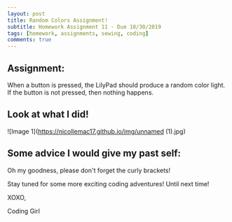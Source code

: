 ```yaml
---
layout: post
title: Random Colors Assignment! 
subtitle: Homework Assignment 11 - Due 10/30/2019
tags: [homework, assignments, sewing, coding]
comments: true
---
```


## Assignment: 
When a button is pressed, the LilyPad should produce a random color light. If the button is not pressed, then nothing happens.

## Look at what I did!

![Image 1](https://nicollemac17.github.io/img/unnamed (1).jpg)

## Some advice I would give my past self:
Oh my goodness, please don't forget the curly brackets! 

Stay tuned for some more exciting coding adventures! Until next time! 

XOXO, 

Coding Girl
